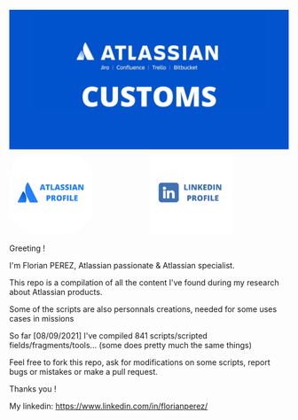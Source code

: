 <img src="https://github.com/florian1881/atlassian-custom/blob/main/atlassianCustom.png"></img>
<a href="https://github.com/florian1881/atlassian-custom/blob/main/Atlassian%20profile.png"><img src="https://github.com/florian1881/atlassian-custom/blob/main/ATLASSIAN%20PROFILE.png" width="150" style="border-radius: 50px; margin-right: 100px"></img></a>
<a href="https://www.linkedin.com/in/florianperez/"><img src="https://github.com/florian1881/atlassian-custom/blob/main/Linkedin%20PROFILE.png" width="150"></img></a>

Greeting ! 

I'm Florian PEREZ, Atlassian passionate & Atlassian specialist.

This repo is a compilation of all the content I've found during my research about Atlassian products.

Some of the scripts are also personnals creations, needed for some uses cases in missions

So far [08/09/2021] I've compiled 841 scripts/scripted fields/fragments/tools... (some does pretty much the same things) 

Feel free to fork this repo, ask for modifications on some scripts, report bugs or mistakes or make a pull request. 

Thanks you ! 

My linkedin: 
https://www.linkedin.com/in/florianperez/

